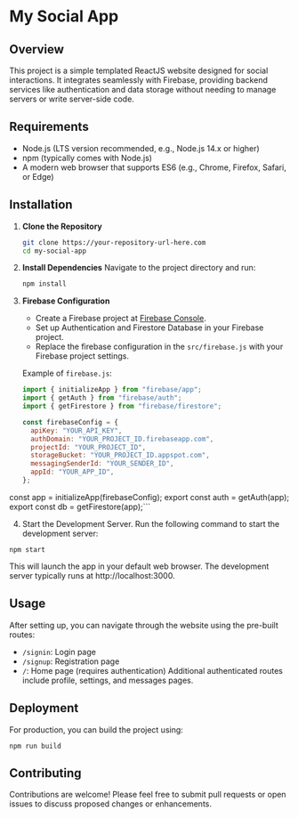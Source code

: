 # My Social App

## Overview

This project is a simple templated ReactJS website designed for social interactions. It integrates seamlessly with Firebase, providing backend services like authentication and data storage without needing to manage servers or write server-side code.

## Requirements

- Node.js (LTS version recommended, e.g., Node.js 14.x or higher)
- npm (typically comes with Node.js)
- A modern web browser that supports ES6 (e.g., Chrome, Firefox, Safari, or Edge)

## Installation

1. **Clone the Repository**

   ```bash
   git clone https://your-repository-url-here.com
   cd my-social-app
   ```

2. **Install Dependencies**
   Navigate to the project directory and run:

   ```bash
   npm install
   ```

3. **Firebase Configuration**

   - Create a Firebase project at [Firebase Console](https://console.firebase.google.com/).
   - Set up Authentication and Firestore Database in your Firebase project.
   - Replace the firebase configuration in the `src/firebase.js` with your Firebase project settings.

   Example of `firebase.js`:

   ```javascript
   import { initializeApp } from "firebase/app";
   import { getAuth } from "firebase/auth";
   import { getFirestore } from "firebase/firestore";

   const firebaseConfig = {
     apiKey: "YOUR_API_KEY",
     authDomain: "YOUR_PROJECT_ID.firebaseapp.com",
     projectId: "YOUR_PROJECT_ID",
     storageBucket: "YOUR_PROJECT_ID.appspot.com",
     messagingSenderId: "YOUR_SENDER_ID",
     appId: "YOUR_APP_ID",
   };
   ```

const app = initializeApp(firebaseConfig);
export const auth = getAuth(app);
export const db = getFirestore(app);```

4. Start the Development Server. Run the following command to start the development server:

```
npm start
```

This will launch the app in your default web browser. The development server typically runs at http://localhost:3000.

## Usage

After setting up, you can navigate through the website using the pre-built routes:

- `/signin`: Login page
- `/signup`: Registration page
- `/`: Home page (requires authentication)
  Additional authenticated routes include profile, settings, and messages pages.

## Deployment

For production, you can build the project using:
```
npm run build
```

## Contributing

Contributions are welcome! Please feel free to submit pull requests or open issues to discuss proposed changes or enhancements.
